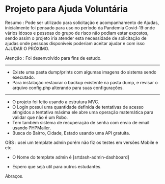 
<h1>Projeto para Ajuda Voluntária</h1>


Resumo : Pode ser utilizado para solicitação e acompanhamento de Ajudas, inicialmente foi pensado para uso no período da Pandemia Covid-19 onde vários idosos e pessoas do grupo de risco não podiam estar expostos, sendo assim o projeto iria atender esta necessidade de solicitação de ajudas onde pessoas disponíveis poderiam aceitar ajudar e com isso AJUDAR O PRÓXIMO.

Atenção : Foi desenvolvido para fins de estudo.

--------------------------------------
* Existe uma pasta dump/prints com algumas imagens do sistema sendo executado.
* Para instalação restaurar o backup existente na pasta dump, e revisar o arquivo config.php alterando para suas configurações.
--------------------------------------


- O projeto foi feito usando a estrutura MVC.
- O Login possui uma quantidade definida de tentativas de acesso atingidos a tentativa máxima ele abre uma operação matemática para validar que não é um Robo.
- Tem também sistema de recuperação de senha com envio de email usando PHPMailer.
- Busca do Bairro, Cidade, Estado usando uma API gratuita.

OBS : usei um template admin porém não fiz os testes em versões Mobile e etc.
- O Nome do template admin é [srtdash-admin-dashboard]

- Espero que sejá util para outros estudantes.


Abraços.